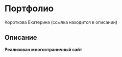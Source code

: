# Портфолио
 Короткова Екатерина
(ссылка находится в описании)
## Описание

**Реализован многостраничный сайт**
